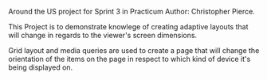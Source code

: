 Around the US project for Sprint 3 in Practicum
Author: Christopher Pierce.

This Project is to demonstrate knowlege of creating adaptive layouts that will change in regards to the viewer's screen dimensions.

Grid layout and media queries are used to create a page that will change the orientation of the items on the page in respect to which kind of device it's being displayed on.
